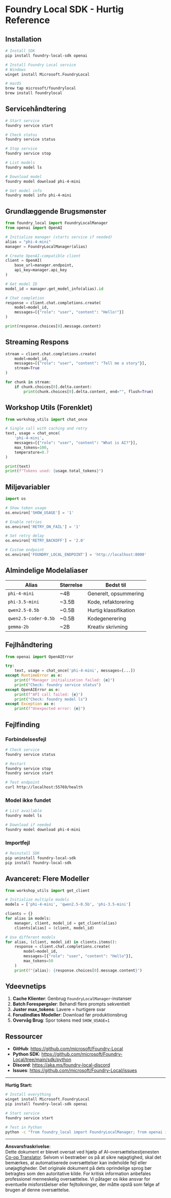 <!--
CO_OP_TRANSLATOR_METADATA:
{
  "original_hash": "1a52481fe75c7692d785aef8da50e5e7",
  "translation_date": "2025-10-09T14:39:30+00:00",
  "source_file": "Workshop/FOUNDRY_SDK_QUICKREF.md",
  "language_code": "da"
}
-->
# Foundry Local SDK - Hurtig Reference

## Installation

```bash
# Install SDK
pip install foundry-local-sdk openai

# Install Foundry Local service
# Windows
winget install Microsoft.FoundryLocal

# macOS
brew tap microsoft/foundrylocal
brew install foundrylocal
```

## Servicehåndtering

```bash
# Start service
foundry service start

# Check status
foundry service status

# Stop service
foundry service stop

# List models
foundry model ls

# Download model
foundry model download phi-4-mini

# Get model info
foundry model info phi-4-mini
```

## Grundlæggende Brugsmønster

```python
from foundry_local import FoundryLocalManager
from openai import OpenAI

# Initialize manager (starts service if needed)
alias = "phi-4-mini"
manager = FoundryLocalManager(alias)

# Create OpenAI-compatible client
client = OpenAI(
    base_url=manager.endpoint,
    api_key=manager.api_key
)

# Get model ID
model_id = manager.get_model_info(alias).id

# Chat completion
response = client.chat.completions.create(
    model=model_id,
    messages=[{"role": "user", "content": "Hello!"}]
)

print(response.choices[0].message.content)
```

## Streaming Respons

```python
stream = client.chat.completions.create(
    model=model_id,
    messages=[{"role": "user", "content": "Tell me a story"}],
    stream=True
)

for chunk in stream:
    if chunk.choices[0].delta.content:
        print(chunk.choices[0].delta.content, end="", flush=True)
```

## Workshop Utils (Forenklet)

```python
from workshop_utils import chat_once

# Single call with caching and retry
text, usage = chat_once(
    'phi-4-mini',
    messages=[{"role": "user", "content": "What is AI?"}],
    max_tokens=100,
    temperature=0.7
)

print(text)
print(f"Tokens used: {usage.total_tokens}")
```

## Miljøvariabler

```python
import os

# Show token usage
os.environ['SHOW_USAGE'] = '1'

# Enable retries
os.environ['RETRY_ON_FAIL'] = '1'

# Set retry delay
os.environ['RETRY_BACKOFF'] = '2.0'

# Custom endpoint
os.environ['FOUNDRY_LOCAL_ENDPOINT'] = 'http://localhost:8000'
```

## Almindelige Modelaliaser

| Alias | Størrelse | Bedst til |
|-------|-----------|-----------|
| `phi-4-mini` | ~4B | Generelt, opsummering |
| `phi-3.5-mini` | ~3.5B | Kode, refaktorering |
| `qwen2.5-0.5b` | ~0.5B | Hurtig klassifikation |
| `qwen2.5-coder-0.5b` | ~0.5B | Kodegenerering |
| `gemma-2b` | ~2B | Kreativ skrivning |

## Fejlhåndtering

```python
from openai import OpenAIError

try:
    text, usage = chat_once('phi-4-mini', messages=[...])
except RuntimeError as e:
    print(f"Manager initialization failed: {e}")
    print("Check: foundry service status")
except OpenAIError as e:
    print(f"API call failed: {e}")
    print("Check: foundry model ls")
except Exception as e:
    print(f"Unexpected error: {e}")
```

## Fejlfinding

### Forbindelsesfejl
```bash
# Check service
foundry service status

# Restart
foundry service stop
foundry service start

# Test endpoint
curl http://localhost:55769/health
```

### Model ikke fundet
```bash
# List available
foundry model ls

# Download if needed
foundry model download phi-4-mini
```

### Importfejl
```bash
# Reinstall SDK
pip uninstall foundry-local-sdk
pip install foundry-local-sdk
```

## Avanceret: Flere Modeller

```python
from workshop_utils import get_client

# Initialize multiple models
models = ['phi-4-mini', 'qwen2.5-0.5b', 'phi-3.5-mini']

clients = {}
for alias in models:
    manager, client, model_id = get_client(alias)
    clients[alias] = (client, model_id)

# Use different models
for alias, (client, model_id) in clients.items():
    response = client.chat.completions.create(
        model=model_id,
        messages=[{"role": "user", "content": "Hello"}],
        max_tokens=50
    )
    print(f"{alias}: {response.choices[0].message.content}")
```

## Ydeevnetips

1. **Cache Klienter**: Genbrug `FoundryLocalManager`-instanser
2. **Batch Forespørgsler**: Behandl flere prompts sekventielt
3. **Juster max_tokens**: Lavere = hurtigere svar
4. **Forudindlæs Modeller**: Download før produktionsbrug
5. **Overvåg Brug**: Spor tokens med `SHOW_USAGE=1`

## Ressourcer

- **GitHub**: https://github.com/microsoft/Foundry-Local
- **Python SDK**: https://github.com/microsoft/Foundry-Local/tree/main/sdk/python
- **Discord**: https://aka.ms/foundry-local-discord
- **Issues**: https://github.com/microsoft/Foundry-Local/issues

---

**Hurtig Start:**
```bash
# Install everything
winget install Microsoft.FoundryLocal
pip install foundry-local-sdk openai

# Start service
foundry service start

# Test in Python
python -c "from foundry_local import FoundryLocalManager; from openai import OpenAI; m = FoundryLocalManager('phi-4-mini'); c = OpenAI(base_url=m.endpoint, api_key=m.api_key); r = c.chat.completions.create(model=m.get_model_info('phi-4-mini').id, messages=[{'role':'user','content':'Hi'}]); print(r.choices[0].message.content)"
```

---

**Ansvarsfraskrivelse**:  
Dette dokument er blevet oversat ved hjælp af AI-oversættelsestjenesten [Co-op Translator](https://github.com/Azure/co-op-translator). Selvom vi bestræber os på at sikre nøjagtighed, skal det bemærkes, at automatiserede oversættelser kan indeholde fejl eller unøjagtigheder. Det originale dokument på dets oprindelige sprog bør betragtes som den autoritative kilde. For kritisk information anbefales professionel menneskelig oversættelse. Vi påtager os ikke ansvar for eventuelle misforståelser eller fejltolkninger, der måtte opstå som følge af brugen af denne oversættelse.